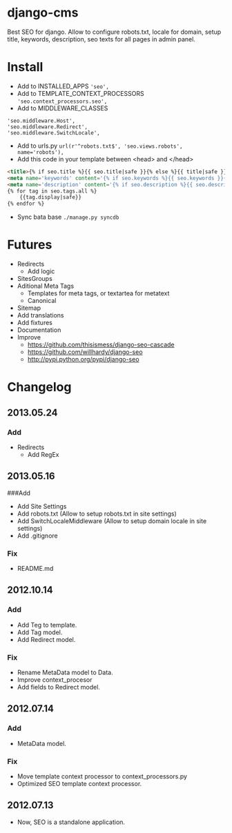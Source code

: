 # django-cms
Best SEO for django. Allow to configure robots.txt, locale for domain, setup title, keywords, description, seo texts for all pages in admin panel.


# Install
* Add to INSTALLED_APPS ```'seo',```
* Add to TEMPLATE_CONTEXT_PROCESSORS ```'seo.context_processors.seo',```
* Add to MIDDLEWARE_CLASSES
```
'seo.middleware.Host',
'seo.middleware.Redirect',
'seo.middleware.SwitchLocale',
```
* Add to urls.py ```url(r'^robots.txt$', 'seo.views.robots', name='robots'),```
* Add this code in your template between &lt;head&gt; and &lt;/head&gt;
```html
<title>{% if seo.title %}{{ seo.title|safe }}{% else %}{{ title|safe }}{% endif %} &rarr; {{site.name}}</title>
<meta name='keywords' content='{% if seo.keywords %}{{ seo.keywords }}{% else %}{{ keywords }}{% endif %}'>
<meta name='description' content='{% if seo.description %}{{ seo.description }}{% else %}{{ description }}{% endif %}'>
{% for tag in seo.tags.all %}
	{{tag.display|safe}}
{% endfor %}
```
* Sync bata base ```./manage.py syncdb```


# Futures
* Redirects
	* Add logic
* SitesGroups
* Aditional Meta Tags
	* Templates for meta tags, or textartea for metatext
	* Canonical
* Sitemap
* Add translations
* Add fixtures
* Documentation
* Improve
	* https://github.com/thisismess/django-seo-cascade
	* https://github.com/willhardy/django-seo
	* http://pypi.python.org/pypi/django-seo


# Changelog
## 2013.05.24
### Add
* Redirects
	* Add RegEx

## 2013.05.16
###Add
* Add Site Settings
* Add robots.txt (Allow to setup robots.txt in site settings)
* Add SwitchLocaleMiddleware (Allow to setup domain locale in site settings)
* Add .gitignore

### Fix
* README.md

## 2012.10.14
### Add
* Add Teg to template.
* Add Tag model.
* Add Redirect model.

### Fix
* Rename MetaData model to Data.
* Improve context_procesor
* Add fields to Redirect model.

## 2012.07.14
### Add
* MetaData model.

### Fix
* Move template context  processor to context_processors.py
* Optimized SEO template context  processor.

## 2012.07.13
* Now, SEO is a standalone application.